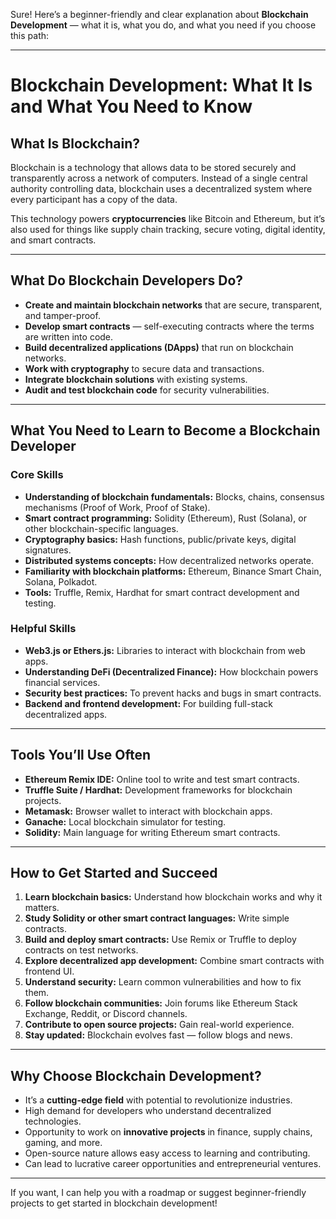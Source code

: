 Sure! Here’s a beginner-friendly and clear explanation about **Blockchain Development** — what it is, what you do, and what you need if you choose this path:

---

# Blockchain Development: What It Is and What You Need to Know

## What Is Blockchain?

Blockchain is a technology that allows data to be stored securely and transparently across a network of computers. Instead of a single central authority controlling data, blockchain uses a decentralized system where every participant has a copy of the data.

This technology powers **cryptocurrencies** like Bitcoin and Ethereum, but it’s also used for things like supply chain tracking, secure voting, digital identity, and smart contracts.

---

## What Do Blockchain Developers Do?

* **Create and maintain blockchain networks** that are secure, transparent, and tamper-proof.
* **Develop smart contracts** — self-executing contracts where the terms are written into code.
* **Build decentralized applications (DApps)** that run on blockchain networks.
* **Work with cryptography** to secure data and transactions.
* **Integrate blockchain solutions** with existing systems.
* **Audit and test blockchain code** for security vulnerabilities.

---

## What You Need to Learn to Become a Blockchain Developer

### Core Skills

* **Understanding of blockchain fundamentals:** Blocks, chains, consensus mechanisms (Proof of Work, Proof of Stake).
* **Smart contract programming:** Solidity (Ethereum), Rust (Solana), or other blockchain-specific languages.
* **Cryptography basics:** Hash functions, public/private keys, digital signatures.
* **Distributed systems concepts:** How decentralized networks operate.
* **Familiarity with blockchain platforms:** Ethereum, Binance Smart Chain, Solana, Polkadot.
* **Tools:** Truffle, Remix, Hardhat for smart contract development and testing.

### Helpful Skills

* **Web3.js or Ethers.js:** Libraries to interact with blockchain from web apps.
* **Understanding DeFi (Decentralized Finance):** How blockchain powers financial services.
* **Security best practices:** To prevent hacks and bugs in smart contracts.
* **Backend and frontend development:** For building full-stack decentralized apps.

---

## Tools You’ll Use Often

* **Ethereum Remix IDE:** Online tool to write and test smart contracts.
* **Truffle Suite / Hardhat:** Development frameworks for blockchain projects.
* **Metamask:** Browser wallet to interact with blockchain apps.
* **Ganache:** Local blockchain simulator for testing.
* **Solidity:** Main language for writing Ethereum smart contracts.

---

## How to Get Started and Succeed

1. **Learn blockchain basics:** Understand how blockchain works and why it matters.
2. **Study Solidity or other smart contract languages:** Write simple contracts.
3. **Build and deploy smart contracts:** Use Remix or Truffle to deploy contracts on test networks.
4. **Explore decentralized app development:** Combine smart contracts with frontend UI.
5. **Understand security:** Learn common vulnerabilities and how to fix them.
6. **Follow blockchain communities:** Join forums like Ethereum Stack Exchange, Reddit, or Discord channels.
7. **Contribute to open source projects:** Gain real-world experience.
8. **Stay updated:** Blockchain evolves fast — follow blogs and news.

---

## Why Choose Blockchain Development?

* It’s a **cutting-edge field** with potential to revolutionize industries.
* High demand for developers who understand decentralized technologies.
* Opportunity to work on **innovative projects** in finance, supply chains, gaming, and more.
* Open-source nature allows easy access to learning and contributing.
* Can lead to lucrative career opportunities and entrepreneurial ventures.

---

If you want, I can help you with a roadmap or suggest beginner-friendly projects to get started in blockchain development!
